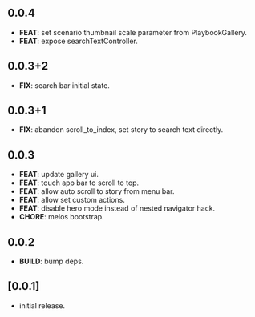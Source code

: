 ## 0.0.4

 - **FEAT**: set scenario thumbnail scale parameter from PlaybookGallery.
 - **FEAT**: expose searchTextController.

## 0.0.3+2

 - **FIX**: search bar initial state.

## 0.0.3+1

 - **FIX**: abandon scroll_to_index, set story to search text directly.

## 0.0.3

 - **FEAT**: update gallery ui.
 - **FEAT**: touch app bar to scroll to top.
 - **FEAT**: allow auto scroll to story from menu bar.
 - **FEAT**: allow set custom actions.
 - **FEAT**: disable hero mode instead of nested navigator hack.
 - **CHORE**: melos bootstrap.

## 0.0.2

 - **BUILD**: bump deps.

## [0.0.1]

- initial release.
